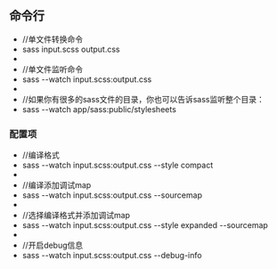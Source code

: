 ## 命令行

- //单文件转换命令
- sass input.scss output.css
- 
- //单文件监听命令
- sass --watch input.scss:output.css
- 
- //如果你有很多的sass文件的目录，你也可以告诉sass监听整个目录：
- sass --watch app/sass:public/stylesheets

### 配置项

- //编译格式
- sass --watch input.scss:output.css --style compact
- 
- //编译添加调试map
- sass --watch input.scss:output.css --sourcemap
- 
- //选择编译格式并添加调试map
- sass --watch input.scss:output.css --style expanded --sourcemap
- 
- //开启debug信息
- sass --watch input.scss:output.css --debug-info